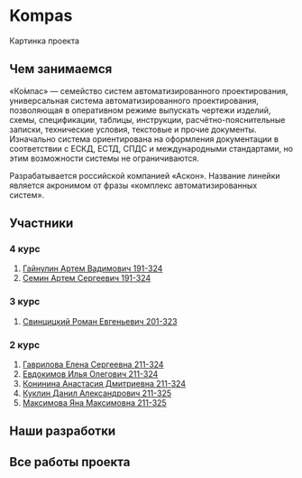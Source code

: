 # Kompas <br>

Картинка проекта



## Чем занимаемся
«Ко́мпас» — семейство систем автоматизированного проектирования, универсальная система автоматизированного проектирования, позволяющая в оперативном режиме выпускать чертежи изделий, схемы, спецификации, таблицы, инструкции, расчётно-пояснительные записки, технические условия, текстовые и прочие документы. Изначально система ориентирована на оформления документации в соответствии с ЕСКД, ЕСТД, СПДС и международными стандартами, но этим возможности системы не ограничиваются.

Разрабатывается российской компанией «Аскон». Название линейки является акронимом от фразы «комплекс автоматизированных систем». 

## Участники

### 4 курс
1. [Гайнулин Артем Вадимович 191-324](https://github.com/Kompas-Mospolytech/Kompas-ingeneringSoft/blob/main/%D0%A3%D1%87%D0%B0%D1%81%D1%82%D0%BD%D0%B8%D0%BA%D0%B8/%D0%90.%D0%92.%20%D0%93%D0%B0%D0%B9%D0%BD%D1%83%D0%BB%D0%B8%D0%BD)
2. [Семин Артем Сергеевич 191-324](https://github.com/Kompas-Mospolytech/Kompas-ingeneringSoft/blob/main/%D0%A3%D1%87%D0%B0%D1%81%D1%82%D0%BD%D0%B8%D0%BA%D0%B8/%D0%90.%D0%A1.%20%D0%A1%D1%91%D0%BC%D0%B8%D0%BD)

### 3 курс
1. [Свинцицкий Роман Евгеньевич 201-323](https://github.com/Kompas-Mospolytech/Kompas-ingeneringSoft/blob/main/%D0%A3%D1%87%D0%B0%D1%81%D1%82%D0%BD%D0%B8%D0%BA%D0%B8/%D0%A0.%D0%95.%20%D0%A1%D0%B2%D0%B8%D0%BD%D1%86%D0%B8%D1%86%D0%BA%D0%B8%D0%B9)

### 2 курс
1. [Гаврилова Елена Сергеевна 211-324](https://github.com/Kompas-Mospolytech/Kompas-ingeneringSoft/tree/main/%D0%A3%D1%87%D0%B0%D1%81%D1%82%D0%BD%D0%B8%D0%BA%D0%B8/E.C.%20%D0%93%D0%B0%D0%B2%D1%80%D0%B8%D0%BB%D0%BE%D0%B2%D0%B0)
2. [Евдокимов Илья Олегович 211-324](https://github.com/Kompas-Mospolytech/Kompas-ingeneringSoft/tree/main/%D0%A3%D1%87%D0%B0%D1%81%D1%82%D0%BD%D0%B8%D0%BA%D0%B8/%D0%98.%D0%9E.%20%D0%95%D0%B2%D0%B4%D0%BE%D0%BA%D0%B8%D0%BC%D0%BE%D0%B2)
3. [Конинина Анастасия Дмитриевна 211-324](https://github.com/Kompas-Mospolytech/Kompas-ingeneringSoft/tree/main/%D0%A3%D1%87%D0%B0%D1%81%D1%82%D0%BD%D0%B8%D0%BA%D0%B8/%D0%90.%D0%94.%20%D0%9A%D0%BE%D0%BD%D0%B8%D0%BD%D0%B8%D0%BD%D0%B0)
4. [Куклин Данил Александрович 211-325](https://github.com/Kompas-Mospolytech/Kompas-ingeneringSoft/tree/main/%D0%A3%D1%87%D0%B0%D1%81%D1%82%D0%BD%D0%B8%D0%BA%D0%B8/%D0%94.%D0%90.%20%D0%9A%D1%83%D0%BA%D0%BB%D0%B8%D0%BD)
5. [Максимова Яна Максимовна 211-325](https://github.com/Kompas-Mospolytech/Kompas-ingeneringSoft/tree/main/%D0%A3%D1%87%D0%B0%D1%81%D1%82%D0%BD%D0%B8%D0%BA%D0%B8/%D0%AF.%D0%9C.%20%D0%9C%D0%B0%D0%BA%D1%81%D0%B8%D0%BC%D0%BE%D0%B2%D0%B0)


## Наши разработки

## Все работы проекта
